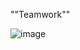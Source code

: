 ""Teamwork""

![image](https://github.com/user-attachments/assets/825f9b19-a993-4dba-9bef-0d211c9c9143)
